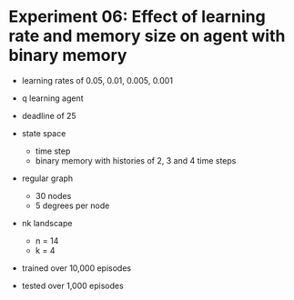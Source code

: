 # Experiment 06: Effect of learning rate and memory size on agent with binary memory

- learning rates of 0.05, 0.01, 0.005, 0.001

- q learning agent
- deadline of 25
- state space
    * time step
    * binary memory with histories of 2, 3 and 4 time steps
- regular graph
    * 30 nodes
    * 5 degrees per node
- nk landscape
    * n = 14
    * k = 4
- trained over 10,000 episodes
- tested over 1,000 episodes
